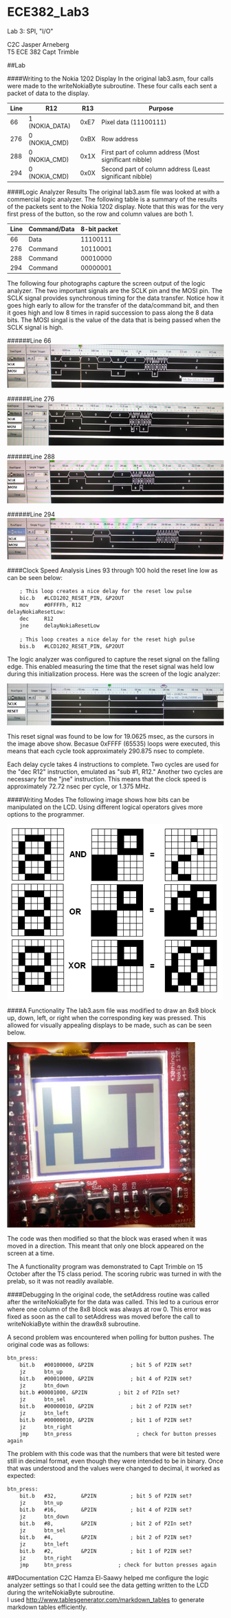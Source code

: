 ECE382_Lab3
===========

Lab 3: SPI, "I/O"

C2C Jasper Arneberg  
T5 ECE 382
Capt Trimble  

##Lab

####Writing to the Nokia 1202 Display
In the original lab3.asm, four calls were made to the writeNokiaByte subroutine. These four calls each sent a packet of data to the display.

| Line | R12            | R13    | Purpose                       |
|------|----------------|--------|-------------------------------|
| 66   | 1 (NOKIA_DATA) | 0xE7   | Pixel data (11100111)         |
| 276  | 0 (NOKIA_CMD)  | 0xBX   | Row address                   |
| 288  | 0 (NOKIA_CMD)  | 0x1X   | First part of column address (Most significant nibble) |
| 294  | 0 (NOKIA_CMD)  | 0x0X   | Second part of column address (Least significant nibble) |

####Logic Analyzer Results
The original lab3.asm file was looked at with a commercial logic analyzer. The following table is a summary of the results of the packets sent to the Nokia 1202 display. Note that this was for the very first press of the button, so the row and column values are both 1.

| Line | Command/Data | 8-bit packet |
|------|--------------|--------------|
| 66   | Data         | 11100111     |
| 276  | Command      | 10110001     |
| 288  | Command      | 00010000     |
| 294  | Command      | 00000001     |

The following four photographs capture the screen output of the logic analyzer. The two important signals are the SCLK pin and the MOSI pin. The SCLK signal provides synchronous timing for the data transfer. Notice how it goes high early to allow for the transfer of the data/command bit, and then it goes high and low 8 times in rapid succession to pass along the 8 data bits. The MOSI singal is the value of the data that is being passed when the SCLK signal is high.

######Line 66
![alt text](https://github.com/JasperArneberg/ECE382_Lab3/blob/master/line66.png?raw=true "Line 66")

######Line 276
![alt text](https://github.com/JasperArneberg/ECE382_Lab3/blob/master/line276.png?raw=true "Line 276")

######Line 288
![alt text](https://github.com/JasperArneberg/ECE382_Lab3/blob/master/line288.png?raw=true "Line 288")

######Line 294
![alt text](https://github.com/JasperArneberg/ECE382_Lab3/blob/master/line294.png?raw=true "Line 294")

####Clock Speed Analysis
Lines 93 through 100 hold the reset line low as can be seen below:
```
	; This loop creates a nice delay for the reset low pulse
	bic.b	#LCD1202_RESET_PIN, &P2OUT
	mov		#0FFFFh, R12
delayNokiaResetLow:
	dec		R12
	jne		delayNokiaResetLow

	; This loop creates a nice delay for the reset high pulse
	bis.b	#LCD1202_RESET_PIN, &P2OUT
```
The logic analyzer was configured to capture the reset signal on the falling edge. This enabled measuring the time that the reset signal was held low during this initialization process. Here was the screen of the logic analyzer:

![alt text](https://github.com/JasperArneberg/ECE382_Lab3/blob/master/reset_time.png?raw=true "Reset low signal")

This reset signal was found to be low for 19.0625 msec, as the cursors in the image above show. Becasue 0xFFFF (65535) loops were executed, this means that each cycle took approximately 290.875 nsec to complete.

Each delay cycle takes 4 instructions to complete. Two cycles are used for the "dec R12" instruction, emulated as "sub #1, R12." Another two cycles are necessary for the "jne" instruction. This means that the clock speed is approximately 72.72 nsec per cycle, or 1.375 MHz.

####Writing Modes
The following image shows how bits can be manipulated on the LCD. Using different logical operators gives more options to the programmer.

![alt text](https://github.com/JasperArneberg/ECE382_Lab3/blob/master/bitblock_filled.bmp?raw=true "Writing Modes")

####A Functionality
The lab3.asm file was modified to draw an 8x8 block up, down, left, or right when the corresponding key was pressed. This allowed for visually appealing displays to be made, such as can be seen below.

![alt text](https://github.com/JasperArneberg/ECE382_Lab3/blob/master/hi_lcd.png?raw=true "Special Message")

The code was then modified so that the block was erased when it was moved in a direction. This meant that only one block appeared on the screen at a time.

The A functionality program was demonstrated to Capt Trimble on 15 October after the T5 class period. The scoring rubric was turned in with the prelab, so it was not readily available.

####Debugging
In the original code, the setAddress routine was called after the writeNokiaByte for the data was called. This led to a curious error where one column of the 8x8 block was always at row 0. This error was fixed as soon as the call to setAddress was moved before the call to writeNokiaByte within the draw8x8 subroutine.

A second problem was encountered when polling for button pushes. The original code was as follows:
```
btn_press:
	bit.b	#00100000, &P2IN			; bit 5 of P2IN set?
	jz		btn_up
	bit.b	#00010000, &P2IN			; bit 4 of P2IN set?
	jz		btn_down
	bit.b #00001000, &P2IN			; bit 2 of P2In set?
	jz		btn_sel
	bit.b	#00000010, &P2IN			; bit 2 of P2IN set?
	jz		btn_left
	bit.b	#00000010, &P2IN			; bit 1 of P2IN set?
	jz		btn_right
	jmp 	btn_press					  ; check for button presses again
```
The problem with this code was that the numbers that were bit tested were still in decimal format, even though they were intended to be in binary. Once that was understood and the values were changed to decimal, it worked as expected:
```
btn_press:
	bit.b	#32, 		&P2IN			; bit 5 of P2IN set?
	jz		btn_up
	bit.b	#16, 		&P2IN			; bit 4 of P2IN set?
	jz		btn_down
	bit.b 	#8, 		&P2IN			; bit 2 of P2In set?
	jz		btn_sel
	bit.b	#4, 		&P2IN			; bit 2 of P2IN set?
	jz		btn_left
	bit.b	#2, 	  	&P2IN			; bit 1 of P2IN set?
	jz		btn_right
	jmp 	btn_press				; check for button presses again
```

##Documentation
C2C Hamza El-Saawy helped me configure the logic analyzer settings so that I could see the data getting written to the LCD during the writeNokiaByte subroutine.  
I used http://www.tablesgenerator.com/markdown_tables to generate markdown tables efficiently. 
